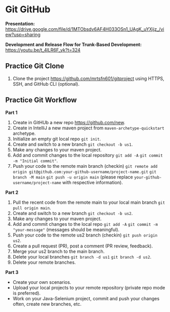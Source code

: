 # Git GitHub

**Presentation:**
https://drive.google.com/file/d/1MTObsdv6AF4H033OSn1_UAgK_uYXijz_/view?usp=sharing

**Development and Release Flow for Trunk-Based Development:**
https://youtu.be/t_4lLR6F_yk?t=324

## Practice Git Clone

1. Clone the project https://github.com/mrtsfn601/gitproject using HTTPS, SSH, and GitHub CLI (optional).

## Practice Git Workflow

**Part 1**
1. Create in GitHUb a new repo https://github.com/new.
1. Create in IntelliJ a new maven project from `maven-archetype-quickstart` archetype.
2. Initialize an empty git local repo `git init`.
3. Create and switch to a new branch `git checkout -b us1`.
4. Make any changes to your maven project.
5. Add and commit changes to the local repository `git add -A` `git commit -m "Initial commit"`.
6. Push your code to the remote main branch (checkin) `git remote add origin git@github.com:your-github-username/project-name.git` `git branch -M main` `git push -u origin main` (please replace `your-github-username/project-name` with respective information).

**Part 2**
1. Pull the recent code from the remote main to your local main branch `git pull origin main`.
2. Create and switch to a new branch `git checkout -b us2`.
3. Make any changes to your maven project.
4. Add and commit changes to the local repo `git add -A` `git commit -m "your-message"` (messages should be meaningful).
5. Push your code to the remote us2 branch (checkin) `git push origin us2`.
6. Create a pull request (PR), post a comment (PR review, feedback).
7. Merge your us2 branch to the main branch.
8. Delete your local branches `git branch -d us1` `git branch -d us2`.
9. Delete your remote branches.

**Part 3**
* Create your own scenarios.
* Upload your local projects to your remote repository (private repo mode is preferred).
* Work on your Java-Selenium project, commit and push your changes often, create new branches, etc.
